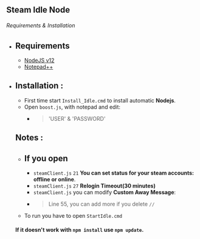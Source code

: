 ## Steam Idle Node

######  Requirements & Installation

- ## Requirements
   - [NodeJS v12](https://nodejs.org/dist/v12.9.1/win-x64/)
   * [Notepad++](https://notepad-plus-plus.org/downloads/)
   
   
- ## Installation :

   - First time start `Install_Idle.cmd` to install automatic **Nodejs**.
   - Open `boost.js`, with notepad and edit:
     - > 'USER' & 'PASSWORD'
     
   ## Notes :
  - ## If you open
    - `steamClient.js` `21`  **You can set status for your steam accounts: offline or online**.
    - `steamClient.js` `27`  **Relogin Timeout(30 minutes)**    
    -  `steamClient.js` you can modify **Custom Away Message**:
     - > Line 55, you can add more if you delete `//`
   -   To run you have to open  `StartIdle.cmd`
   
    ####   If it doesn't work with `npm install` use `npm update`.
